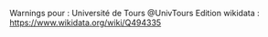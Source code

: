 Warnings pour : Université de Tours @UnivTours
Edition wikidata : https://www.wikidata.org/wiki/Q494335 

